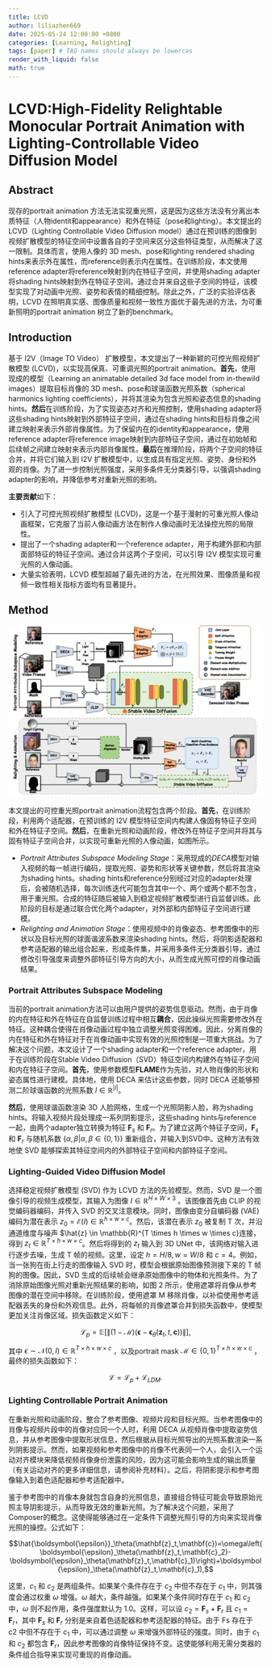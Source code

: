 ```yaml
---
title: LCVD
author: liliazhen669
date: 2025-05-24 12:00:00 +0800
categories: [Learning, Relighting]
tags: [paper] # TAG names should always be lowercas
render_with_liquid: false
math: true
---
```


# LCVD:High-Fidelity Relightable Monocular Portrait Animation with Lighting-Controllable Video Diffusion Model

## Abstract

现存的portrait animation 方法无法实现重光照，这是因为这些方法没有分离出本质特征（人物identit和appearance）和外在特征（pose和lighting）。本文提出的LCVD（Lighting Controllable Video Diffusion model）通过在预训练的图像到视频扩散模型的特征空间中设置各自的子空间来区分这些特征类型，从而解决了这一限制。具体而言，使用人像的 3D mesh、pose和lighting rendered shading hints来表示外在属性，而reference则表示内在属性。在训练阶段，本文使用reference adapter将reference映射到内在特征子空间，并使用shading adapter将shading hints映射到外在特征子空间。通过合并来自这些子空间的特征，该模型实现了对动画中光照、姿势和表情的精细控制。除此之外，广泛的实验评估表明，LCVD 在照明真实感、图像质量和视频一致性方面优于最先进的方法，为可重新照明的portrait animation 树立了新的benchmark。


## Introduction

基于 I2V（Image TO Video） 扩散模型，本文提出了一种新颖的可控光照视频扩散模型 (LCVD)，以实现高保真、可重调光照的portrait animation。**首先**，使用现成的模型（Learning an animatable detailed 3d face model from in-thewild images）提取目标肖像的 3D mesh、pose和球谐函数光照系数（spherical harmonics lighting coefficients），并将其渲染为包含光照和姿态信息的shading hints。**然后**在训练阶段，为了实现姿态对齐和光照控制，使用shading adapter将这些shading hints映射到外部特征子空间，通过在shading hints和目标肖像之间建立映射来表示外部肖像属性。为了保留内在的identity和appearance，使用reference adapter将reference image映射到内部特征子空间，通过在初始帧和后续帧之间建立映射来表示内部肖像属性。**最后**在推理阶段，将两个子空间的特征合并，并将它们输入到 I2V 扩散模型中，以生成具有指定光照、姿势、身份和外观的肖像。为了进一步控制光照强度，采用多条件无分类器引导，以强调shading adapter的影响，并降低参考对重新光照的影响。

**主要贡献**如下：
- 引入了可控光照视频扩散模型 (LCVD)，这是一个基于漫射的可重光照人像动画框架，它克服了当前人像动画方法在制作人像动画时无法操控光照的局限性。
- 提出了一个shading adapter和一个reference adapter，用于构建外部和内部面部特征的特征子空间。通过合并这两个子空间，可以引导 I2V 模型实现可重光照的人像动画。
- 大量实验表明，LCVD 模型超越了最先进的方法，在光照效果、图像质量和视频一致性相关指标方面均有显著提升。

## Method

![fig-2](assets/img/lcvd/fig2.png)

本文提出的可控重光照portrait animation流程包含两个阶段。**首先**，在训练阶段，利用两个适配器，在预训练的 I2V 模型特征空间内构建人像固有特征子空间和外在特征子空间。**然后**，在重新光照和动画阶段，修改外在特征子空间并将其与固有特征子空间合并，以实现可重新光照的人像动画，如图所示。

- *Portrait Attributes Subspace Modeling Stage*：采用现成的*DECA*模型对输入视频的每一帧进行编码，提取光照、姿势和形状等关键参数，然后将其渲染为shading hints。shading hints和reference分别经过对应的adapter处理后，会被随机选择，每次训练迭代可能包含其中一个、两个或两个都不包含，用于重光照。合成的特征随后被输入到稳定视频扩散模型进行自监督训练。此阶段的目标是通过联合优化两个adapter，对外部和内部特征子空间进行建模。
- *Relighting and Animation Stage*：使用视频中的肖像姿态、参考图像中的形状以及目标光照的球面谐波系数来渲染shading hints。然后，将阴影适配器和参考适配器的输出组合起来，形成条件集，并采用多条件无分类器引导，通过修改引导强度来调整外部特征引导方向的大小，从而生成光照可控的肖像动画结果。

### Portrait Attributes Subspace Modeling

当前的portrait animation方法可以由用户提供的姿势信息驱动。然而，由于肖像的内在特征和外在特征在自监督训练过程中相互**耦合**，因此操纵光照需要修改外在特征。这种耦合使得在肖像动画过程中独立调整光照变得困难。因此，分离肖像的内在特征和外在特征对于在肖像动画中实现有效的光照控制是一项重大挑战。为了解决这个问题，本文设计了一个shading adapter和一个reference adapter，用于在训练阶段在Stable Video Diffusion（SVD）特征空间内构建外在特征子空间和内在特征子空间。**首先**，使用参数模型**FLAME**作为先验，对人物肖像的形状和姿态属性进行建模。具体地，使用 DECA 来估计这些参数，同时 DECA 还能够预测二阶球谐函数的光照系数 $l \in \mathbb{R} ^{|l|}$。

**然后**，使用球谐函数渲染 3D 人脸网格，生成一个光照阴影人脸，称为shading hints。将输入视频片段处理成一系列阴影提示，这些shading hints与reference一起，由两个adapter独立转换为特征 $\mathbf{F}_{s}$ 和 $\mathbf{F}_{r}$。为了建立这两个特征子空间，$\mathbf{F}_{s}$ 和 $\mathbf{F}_{r}$ 与随机系数 $\left \{ \alpha, \beta|\alpha, \beta \in \left \{ 0,1 \right \}  \right \}$ 重新组合，并输入到SVD中。这种方法有效地使 SVD 能够探索其特征空间内的外部特征子空间和内部特征子空间。

### Lighting-Guided Video Diffusion Model

选择稳定视频扩散模型 (SVD) 作为 LCVD 方法的先验模型。然而，SVD 是一个图像引导的视频生成模型，其输入为图像 $I \in \mathbb{R}^{H\times W\times 3}$
。该图像首先由 CLIP 的视觉编码器编码，并传入 SVD 的交叉注意模块。同时，图像由变分自编码器 (VAE) 编码为潜在表示 $z_0 = \mathcal{E}(I) \in \mathbb{R}^{h \times w \times c}$。然后，该潜在表示 $z_0$ 被复制 T 次，并沿通道维度与噪声 $\hat{z} \in \mathbb{R}^{T \times h \times w \times c}连接，得到 $z_{t} \in \mathbb{R}^{T \times h \times w \times c}$。然后将得到的 $z_t$ 输入到 3D UNet 中，该网络对输入进行逐步去噪，生成 T 帧的视频。这里，设定 $h = H/8,w = W/8$ 和 $c = 4$。例如，当一张狗在街上行走的图像输入 SVD 时，模型会根据原始图像预测接下来的 T 帧狗的图像。因此，SVD 生成的后续帧会继承原始图像中的物体和光照条件。为了消除原始图像光照对重新光照结果的影响，如图 2 所示，使用遮罩将肖像从参考图像的潜在空间中移除。在训练阶段，使用遮罩 M 移除肖像，以补偿使用参考适配器丢失的身份和外观信息。此外，将每帧的肖像遮罩合并到损失函数中，使模型更加关注肖像区域。损失函数定义如下：

$$\mathcal{L}_p=\mathbb{E}\left[\left\|\left(1-\mathcal{M}\right)\left(\boldsymbol{\epsilon}-\boldsymbol{\epsilon}_\theta\left(\mathbf{z}_t,t,\mathbf{c}\right)\right)\right\|\right],$$

其中 $\epsilon \sim \mathcal{N}(0,I) \in \mathbb{R}^{T \times h \times w \times c}$ ，以及portrait mask $\mathcal{M} \in \left \{ 0,1 \right \}^{T \times h \times w \times c}$ ，最终的损失函数如下：

$$\mathcal{L}=\mathcal{L}_{p}+\mathcal{L}_{LDM}.$$

### Lighting Controllable Portrait Animation

在重新光照和动画阶段，整合了参考图像、视频片段和目标光照。当参考图像中的肖像与视频片段中的肖像对应同一个人时，利用 DECA 从视频肖像中提取姿势信息，并从参考图像中提取形状信息，然后根据从目标光照导出的光照系数渲染一系列阴影提示。然而，如果视频和参考图像中的肖像不代表同一个人，会引入一个运动对齐模块来降低视频肖像身份泄露的风险，因为这可能会影响生成的输出质量（有关运动对齐的更多详细信息，请参阅补充材料）。之后，将阴影提示和参考图像输入到着色适配器和参考适配器中。

鉴于参考图中的肖像本身就包含自身的光照信息，直接组合特征可能会导致原始光照主导阴影提示，从而导致无效的重新光照。为了解决这个问题，采用了 Composer的概念。这使得能够通过在一定条件下调整光照引导的方向来实现肖像光照的操控。公式如下：

$$\hat{\boldsymbol{\epsilon}}_\theta(\mathbf{z}_t,\mathbf{c})=\omega\left(\boldsymbol{\epsilon}_\theta(\mathbf{z}_t,\mathbf{c}_2)-\boldsymbol{\epsilon}_\theta(\mathbf{z}_t,\mathbf{c}_1)\right)+\boldsymbol{\epsilon}_\theta(\mathbf{z}_t,\mathbf{c}_1),$$

这里，$c_1$ 和 $c_2$ 是两组条件。如果某个条件存在于 $c_2$ 中但不存在于 $c_1$ 中，则其强度会通过权重 $\omega$ 增强。$\omega$ 越大，条件越强。如果某个条件同时存在于 $c_1$ 和 $c_2$ 中，$\omega$ 则不起作用，条件强度默认为 1.0。这样，可以设 $c_{2}= \mathbf{F}_{s} + \mathbf{F}_{r}$ 且 $c_{1} = \mathbf{F}_{r}$，其中 $\mathbf{F}_{s}$ 和 $\mathbf{F}_{r}$ 分别是来自着色适配器和参考适配器的特征。由于 Fs 存在于 c2 中但不存在于 $c_{1}$ 中，可以通过调整 $\omega$ 来增强外部特征的强度。同时，由于 $c_1$ 和 $c_2$ 都包含 $\mathbf{F}_{r}$，因此参考图像的肖像特征保持不变。这使能够利用无需分类器的条件组合指导来实现可重现的肖像动画。
